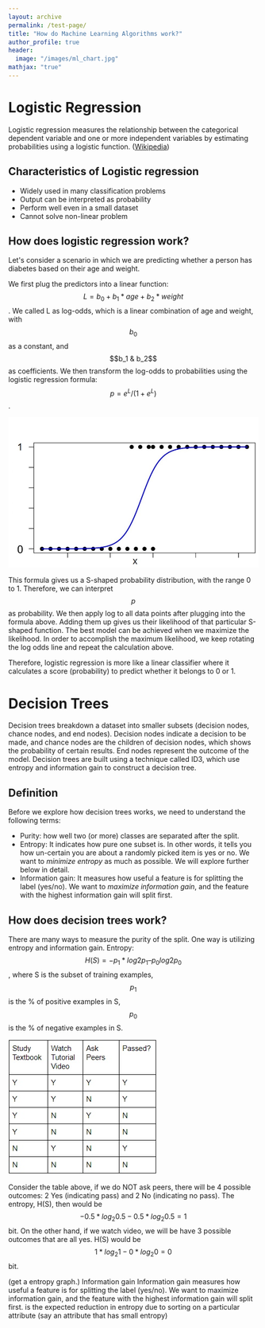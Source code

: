 ```yaml
---
layout: archive
permalink: /test-page/
title: "How do Machine Learning Algorithms work?"
author_profile: true
header:
  image: "/images/ml_chart.jpg"  
mathjax: "true"
---
```

# Logistic Regression
Logistic regression measures the relationship between the categorical dependent variable and one or more independent variables by estimating probabilities using a logistic function. ([Wikipedia](https://en.wikipedia.org/wiki/Logistic_regression))

## Characteristics of Logistic regression

 - Widely used in many classification problems
 - Output can be interpreted as probability
 - Perform well even in a small dataset
 - Cannot solve non-linear problem

## How does logistic regression work?
Let's consider a scenario in which we are predicting whether a person has diabetes based on their age and weight.

We first plug the predictors into a linear function: $$L=b_0+b_1*age+b_2*weight$$. We called L as log-odds, which is a linear combination of age and weight, with $$b_0$$ as a constant, and $$b_1 & b_2$$ as coefficients. We then transform the log-odds to probabilities using the logistic regression formula: $$p=e^L/(1+e^L)$$.

<img src="/images/ml/image2.jpg" alt="lr1">

This formula gives us a S-shaped probability distribution, with the range 0 to 1. Therefore, we can interpret $$p$$ as probability. We then apply log to all data points after plugging into the formula above. Adding them up gives us their likelihood of that particular S-shaped function. The best model can be achieved when we maximize the likelihood. In order to accomplish the maximum likelihood, we keep rotating the log odds line and repeat the calculation above.

Therefore, logistic regression is more like a linear classifier where it calculates a score (probability) to predict whether it belongs to 0 or 1.


# Decision Trees

Decision trees breakdown a dataset into smaller subsets (decision nodes, chance nodes, and end nodes). Decision nodes indicate a decision to be made, and chance nodes are the children of decision nodes, which shows the probability of certain results. End nodes represent the outcome of the model. Decision trees are built using a technique called ID3, which use entropy and information gain to construct a decision tree.

## Definition

Before we explore how decision trees works, we need to understand the following terms:
 - Purity: how well two (or more) classes are separated after the split.
 - Entropy: It indicates how pure one subset is. In other words, it tells you how un-certain you are about a randomly picked item is yes or no. We want to *minimize entropy* as much as possible. We will explore further below in detail.
 - Information gain: It measures how useful a feature is for splitting the label (yes/no). We want to *maximize information gain*, and the feature with the highest information gain will split first.

## How does decision trees work?

There are many ways to measure the purity of the split. One way is utilizing entropy and information gain.
Entropy: $$H(S) = -p_1*log2 p_1 – p_0 log2 p_0$$, where S is the subset of training examples, $$p_1$$ is the % of positive examples in S, $$p_0$$ is the % of negative examples in S.

<img src="/images/ml/image1.jpg" alt="table1">

Consider the table above, if we do NOT ask peers, there will be 4 possible outcomes: 2 Yes (indicating pass) and 2 No (indicating no pass). The entropy, H(S), then would be $$-0.5*log_2 0.5-0.5*log_2 0.5=1$$ bit. On the other hand, if we watch video, we will be have 3 possible outcomes that are all yes. H(S) would be $$1*log_2 1 - 0*log_2 0=0$$ bit.

(get a entropy graph.)
Information gain
Information gain measures how useful a feature is for splitting the label (yes/no). We want to maximize information gain, and the feature with the highest information gain will split first.
is the expected reduction in entropy due to sorting on a particular attribute (say an attribute that has small entropy)
